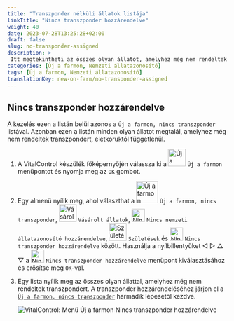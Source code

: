 ```yaml
---
title: "Transzponder nélküli állatok listája"
linkTitle: "Nincs transzponder hozzárendelve"
weight: 40
date: 2023-07-28T13:25:28+02:00
draft: false
slug: no-transponder-assigned
description: >
 Itt megtekintheti az összes olyan állatot, amelyhez még nem rendeltek transzpondert, és hozzárendelhet egy transzpondert.
categories: [Új a farmon, Nemzeti állatazonosító]
tags: [Új a farmon, Nemzeti állatazonosító]
translationKey: new-on-farm/no-transponder-assigned
---
```

## Nincs transzponder hozzárendelve

A kezelés ezen a listán belül azonos a `Új a farmon, nincs transzponder` listával. Azonban ezen a listán minden olyan állatot megtalál, amelyhez még nem rendeltek transzpondert, életkoruktól függetlenül.

1. A VitalControl készülék főképernyőjén válassza ki a <img src="/icons/main/new-on-farm.svg" width="40" align="bottom" alt="Új a farmon" /> `Új a farmon` menüpontot és nyomja meg az `OK` gombot.

2. Egy almenü nyílik meg, ahol választhat a <img src="/icons/registration/new-on-farm-no-transponder.svg" width="50" align="bottom" alt="Új a farmon, nincs transzponder" /> `Új a farmon, nincs transzponder`, <img src="/icons/main/new-on-farm.svg" width="40" align="bottom" alt="Vásárolt állatok" /> `Vásárolt állatok`, <img src="/icons/registration/no-eartag-number.svg" width="30" align="bottom" alt="Nincs nemzeti állatazonosító" /> `Nincs nemzeti állatazonosító hozzárendelve`, <img src="/icons/main/births.svg" width="40" align="bottom" alt="Születések" /> `Születések` és <img src="/icons/registration/no-transponder.svg" width="30" align="bottom" alt="Nincs transzponder hozzárendelve" /> `Nincs transzponder hozzárendelve` között. Használja a nyílbillentyűket ◁ ▷ △ ▽ a <img src="/icons/registration/no-transponder.svg" width="30" align="bottom" alt="Nincs transzponder hozzárendelve" /> `Nincs transzponder hozzárendelve` menüpont kiválasztásához és erősítse meg `OK`-val.

3. Egy lista nyílik meg az összes olyan állattal, amelyhez még nem rendeltek transzpondert. A transzponder hozzárendeléséhez járjon el a [`Új a farmon, nincs transzponder`](../new-no-transponder/#new-on-farm-no-transponder) harmadik lépésétől kezdve.

    ![VitalControl: Menü Új a farmon Nincs transzponder hozzárendelve](../images/notransponder2.png "Nincs transzponder hozzárendelve")


